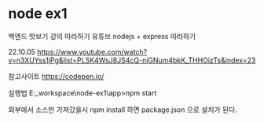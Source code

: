 # node ex1
백엔드 맛보기 강의 따라하기
유튜브 nodejs + express 따라하기

22.10.05
https://www.youtube.com/watch?v=n3XUYss1jPg&list=PLSK4WsJ8JS4cQ-niGNum4bkK_THHOizTs&index=23

참고사이트
https://codepen.io/

실행법
E:\_workspace\node-ex1\app>npm start

외부에서 소스만 가져갔을시
npm install 하면 package.json 으로 설치가 된다.